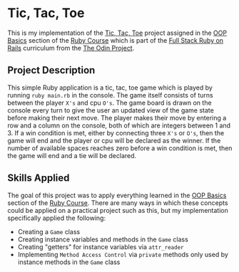 # Tic, Tac, Toe

This is my implementation of the [Tic, Tac, Toe](https://www.theodinproject.com/lessons/ruby-tic-tac-toe) project assigned in the [OOP Basics](https://www.theodinproject.com/paths/full-stack-ruby-on-rails/courses/ruby#object-oriented-programming-basics) section of the [Ruby Course](https://www.theodinproject.com/paths/full-stack-ruby-on-rails/courses/ruby) which is part of the [Full Stack Ruby on Rails](https://www.theodinproject.com/paths/full-stack-ruby-on-rails) curriculum from the [The Odin Project](https://www.theodinproject.com).

## Project Description

This simple Ruby application is a tic, tac, toe game which is played by running `ruby main.rb` in the console. The game itself consists of turns between the player `X's` and cpu `O's`. The game board is drawn on the console every turn to give the user an updated view of the game state before making their next move. The player makes their move by entering a row and a column on the console, both of which are integers between 1 and 3. If a win condition is met, either by connecting three `X's` or `O's`, then the game will end and the player or cpu will be declared as the winner. If the number of available spaces reaches zero before a win condition is met, then the game will end and a tie will be declared.

## Skills Applied

The goal of this project was to apply everything learned in the [OOP Basics](https://www.theodinproject.com/paths/full-stack-ruby-on-rails/courses/ruby#object-oriented-programming-basics) section of the [Ruby Course](https://www.theodinproject.com/paths/full-stack-ruby-on-rails/courses/ruby). There are many ways in which these concepts could be applied on a practical project such as this, but my implementation specifically applied the following:
* Creating a `Game` class
* Creating instance variables and methods in the `Game` class
* Creating "getters" for instance variables via `attr_reader`
* Implementing `Method Access Control` via `private` methods only used by instance methods in the `Game` class
